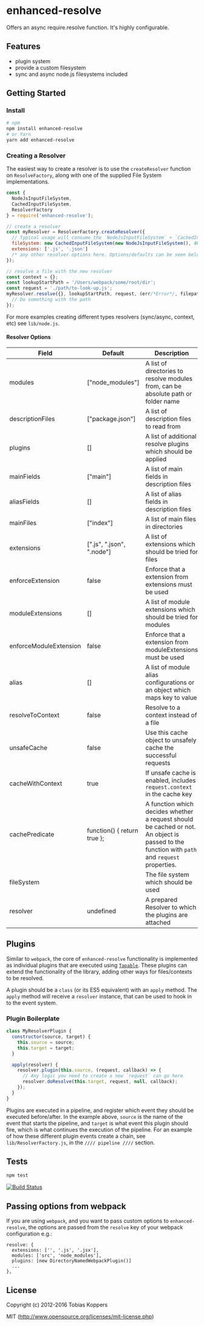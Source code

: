 # enhanced-resolve

Offers an async require.resolve function. It's highly configurable.

## Features

* plugin system
* provide a custom filesystem
* sync and async node.js filesystems included


## Getting Started
### Install
```sh
# npm
npm install enhanced-resolve
# or Yarn
yarn add enhanced-resolve
```

### Creating a Resolver
The easiest way to create a resolver is to use the `createResolver` function on `ResolveFactory`, along with one of the supplied File System implementations.
```js
const {
  NodeJsInputFileSystem,
  CachedInputFileSystem,
  ResolverFactory
} = require('enhanced-resolve');

// create a resolver
const myResolver = ResolverFactory.createResolver({
  // Typical usage will consume the `NodeJsInputFileSystem` + `CachedInputFileSystem`, which wraps the Node.js `fs` wrapper to add resilience + caching.
  fileSystem: new CachedInputFileSystem(new NodeJsInputFileSystem(), 4000),
  extensions: ['.js', '.json']
  /* any other resolver options here. Options/defaults can be seen below */
});

// resolve a file with the new resolver
const context = {};
const lookupStartPath = '/Users/webpack/some/root/dir';
const request = './path/to-look-up.js';
myResolver.resolve({}, lookupStartPath, request, (err/*Error*/, filepath/*string*/) => {
  // Do something with the path
});
```

For more examples creating different types resolvers (sync/async, context, etc) see `lib/node.js`.
#### Resolver Options
| Field                    | Default                     | Description                                                                        |
| ------------------------ | --------------------------- | ---------------------------------------------------------------------------------- |
| modules                  | ["node_modules"]            | A list of directories to resolve modules from, can be absolute path or folder name |
| descriptionFiles         | ["package.json"]            | A list of description files to read from |
| plugins                  | []                          | A list of additional resolve plugins which should be applied |
| mainFields               | ["main"]                    | A list of main fields in description files |
| aliasFields              | []                          | A list of alias fields in description files |
| mainFiles                | ["index"]                   | A list of main files in directories |
| extensions               | [".js", ".json", ".node"]   | A list of extensions which should be tried for files |
| enforceExtension         | false                       | Enforce that a extension from extensions must be used |
| moduleExtensions         | []                          | A list of module extensions which should be tried for modules |
| enforceModuleExtension   | false                       | Enforce that a extension from moduleExtensions must be used |
| alias                    | []                          | A list of module alias configurations or an object which maps key to value |
| resolveToContext         | false                       | Resolve to a context instead of a file |
| unsafeCache              | false                       | Use this cache object to unsafely cache the successful requests |
| cacheWithContext         | true                        | If unsafe cache is enabled, includes `request.context` in the cache key  |
| cachePredicate           | function() { return true }; | A function which decides whether a request should be cached or not. An object is passed to the function with `path` and `request` properties. |
| fileSystem               |                             | The file system which should be used |
| resolver                 | undefined                   | A prepared Resolver to which the plugins are attached |

## Plugins
Similar to `webpack`, the core of `enhanced-resolve` functionality is implemented as individual plugins that are executed using [`Tapable`](https://github.com/webpack/tapable). These plugins can extend the functionality of the library, adding other ways for files/contexts to be resolved.

A plugin should be a `class` (or its ES5 equivalent) with an `apply` method. The `apply` method will receive a `resolver` instance, that can be used to hook in to the event system.

### Plugin Boilerplate
```js
class MyResolverPlugin {
  constructor(source, target) {
    this.source = source;
    this.target = target;
  }

  apply(resolver) {
    resolver.plugin(this.source, (request, callback) => {
      // Any logic you need to create a new `request` can go here
      resolver.doResolve(this.target, request, null, callback);
    });
  }
}
```

Plugins are executed in a pipeline, and register which event they should be executed before/after. In the example above, `source` is the name of the event that starts the pipeline, and `target` is what event this plugin should fire, which is what continues the execution of the pipeline. For an example of how these different plugin events create a chain, see `lib/ResolverFactory.js`, in the `//// pipeline ////` section.

## Tests

``` javascript
npm test
```

[![Build Status](https://secure.travis-ci.org/webpack/enhanced-resolve.png?branch=master)](http://travis-ci.org/webpack/enhanced-resolve)


## Passing options from webpack
If you are using `webpack`, and you want to pass custom options to `enhanced-resolve`, the options are passed from the `resolve` key of your webpack configuration e.g.:

```
resolve: {
  extensions: ['', '.js', '.jsx'],
  modules: ['src', 'node_modules'],
  plugins: [new DirectoryNamedWebpackPlugin()]
  ...
},
```

## License

Copyright (c) 2012-2016 Tobias Koppers

MIT (http://www.opensource.org/licenses/mit-license.php)

